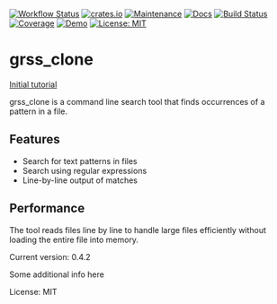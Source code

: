 [![Workflow Status](https://github.com/webern/cargo-readme/workflows/main/badge.svg)](https://github.com/webern/cargo-readme/actions?query=workflow%3A%22main%22)
[![crates.io](https://img.shields.io/crates/v/grss_clone.svg)](https://crates.io/crates/grss_clone)
[![Maintenance](https://img.shields.io/badge/maintenance-actively--developed-brightgreen.svg)](https://github.com/rsimon64-gh/grss)
[![Docs](https://docs.rs/grss_clone/badge.svg)](https://docs.rs/grss_clone)
[![Build Status](https://github.com/rsimon64-gh/grss/actions/workflows/ci.yml/badge.svg)](https://github.com/rsimon64-gh/grss/actions/workflows/ci.yml)
[![Coverage](https://coveralls.io/repos/github/rsimon64-gh/grss/badge.svg)](https://coveralls.io/github/rsimon64-gh/grss)
[![Demo](https://img.shields.io/badge/demo-online-brightgreen)](https://your-demo-link.com)
[![License: MIT](https://img.shields.io/badge/License-MIT-yellow.svg)](https://opensource.org/licenses/MIT)


# grss_clone

[Initial tutorial](https://rust-cli.github.io/book/index.html)

grss_clone is a command line search tool that finds occurrences of a pattern in a file.

## Features

- Search for text patterns in files
- Search using regular expressions
- Line-by-line output of matches

## Performance

The tool reads files line by line to handle large files efficiently without
loading the entire file into memory.

Current version: 0.4.2

Some additional info here

License: MIT

